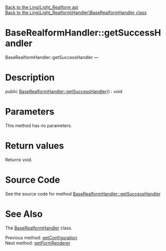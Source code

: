 [Back to the Ling/Light_Realform api](https://github.com/lingtalfi/Light_Realform/blob/master/doc/api/Ling/Light_Realform.md)<br>
[Back to the Ling\Light_Realform\Handler\BaseRealformHandler class](https://github.com/lingtalfi/Light_Realform/blob/master/doc/api/Ling/Light_Realform/Handler/BaseRealformHandler.md)


BaseRealformHandler::getSuccessHandler
================



BaseRealformHandler::getSuccessHandler — 




Description
================


public [BaseRealformHandler::getSuccessHandler](https://github.com/lingtalfi/Light_Realform/blob/master/doc/api/Ling/Light_Realform/Handler/BaseRealformHandler/getSuccessHandler.md)() : void









Parameters
================

This method has no parameters.


Return values
================

Returns void.








Source Code
===========
See the source code for method [BaseRealformHandler::getSuccessHandler](https://github.com/lingtalfi/Light_Realform/blob/master/Handler/BaseRealformHandler.php#L130-L133)


See Also
================

The [BaseRealformHandler](https://github.com/lingtalfi/Light_Realform/blob/master/doc/api/Ling/Light_Realform/Handler/BaseRealformHandler.md) class.

Previous method: [getConfiguration](https://github.com/lingtalfi/Light_Realform/blob/master/doc/api/Ling/Light_Realform/Handler/BaseRealformHandler/getConfiguration.md)<br>Next method: [getFormRenderer](https://github.com/lingtalfi/Light_Realform/blob/master/doc/api/Ling/Light_Realform/Handler/BaseRealformHandler/getFormRenderer.md)<br>

